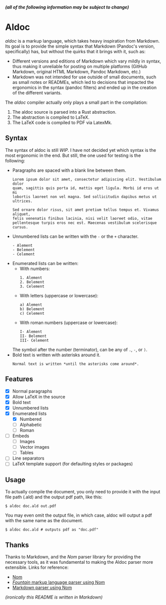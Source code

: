 ***(all of the following information may be subject to change)***

# Aldoc

*aldoc* is a markup language, which takes heavy inspiration from Markdown. Its 
goal is to provide the simple syntax that Markdown (Pandoc's version, 
specifically) has, but without the quirks that it brings with it, such as:

- Different versions and editions of Markdown which vary mildly in 
syntax, thus making it unreliable for posting on multiple platforms 
(GitHub Markdown, original HTML Markdown, Pandoc Markdown, etc.)
- Markdown was not intended for use outside of small documents, such as
small notes or READMEs, which led to decisions that impacted the
ergonomics in the syntax (pandoc filters) and ended up in the creation of the different
variants.

The *aldoc* compiler actually only plays a small part in the compilation:

1. The aldoc source is parsed into a Rust abstraction.
2. The abstraction is compiled to LaTeX.
3. The LaTeX code is compiled to PDF via LatexMk.

## Syntax 

The syntax of aldoc is still *WIP*. I have not decided yet which syntax is the
most ergonomic in the end. But still, the one used for testing is the 
following:

- Paragraphs are spaced with a blank line between them.
	```
	Lorem ipsum dolor sit amet, consectetur adipiscing elit. Vestibulum dolor 
	quam, sagittis quis porta id, mattis eget ligula. Morbi id eros ut mi 
	lobortis laoreet non vel magna. Sed sollicitudin dapibus metus ut ultrices. 

	Sed ornare dolor risus, sit amet pretium tellus tempus et. Vivamus aliquet,
	felis venenatis finibus lacinia, nisi velit laoreet odio, vitae 
	pellentesque turpis eros nec est. Maecenas vestibulum scelerisque cursus.
	```
- Unnumbered lists can be written with the `-` or the `+` character.
	```
	- Alement
	- Belement
	- Celement
	```
- Enumerated lists can be written:
	- With numbers:
		```
		1. Alement
		2. Belement
		3. Celement
		```
	- With letters (uppercase or lowercase):
		```
		a) Alement
		b) Belement
		c) Celement
		```
	- With roman numbers (uppercase or lowercase):
		```
		I- Alement
		II- Belement
		III- Celement
		```
	The symbol after the number (terminator), can be any of `.`, `-`, or `)`.
- Bold text is written with asterisks around it.
	```
	Normal text is written *until the asterisks come around*.
	```

## Features

- [X] Normal paragraphs
- [X] Allow LaTeX in the source
- [X] Bold text
- [X] Unnumbered lists
- [X] Enumerated lists
	- [X] Numbered
	- [ ] Alphabetic
	- [ ] Roman
- [ ] Embeds
	- [ ] Images
	- [ ] Vector images
	- [ ] Tables
- [ ] Line separators
- [ ] LaTeX template support (for defaulting styles or packages)

## Usage

To actually compile the document, you only need to provide it with the input
file path (.ald) and the output pdf path, like this:

```shell
$ aldoc doc.ald out.pdf
```

You may even omit the output file, in which case, aldoc will output a pdf
with the same name as the document.

```shell
$ aldoc doc.ald # outputs pdf as "doc.pdf"
```

## Thanks

Thanks to Markdown, and the *Nom* parser library for providing the necessary 
tools, as it was fundamental to making the Aldoc parser more extensible. Links 
for reference:

- [Nom](https://github/Geal/nom)
- [*Fountain* markup language parser using Nom](https://github.com/adamchalmers/fountain-rs)
- [Markdown parser using Nom](https://github.com/HGHimself/prose/blob/master/src/markdown.rs)

*(ironically this README is written in Markdown)*
